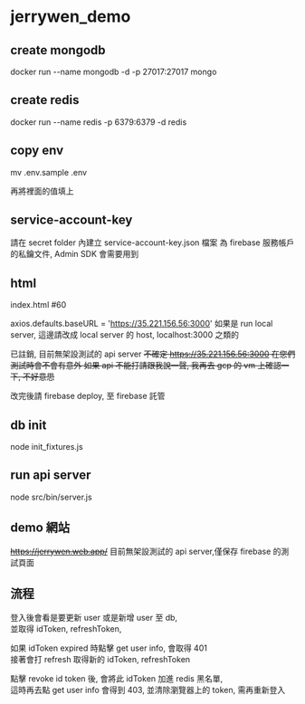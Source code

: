 # jerrywen_demo

## create mongodb
docker run --name mongodb -d -p 27017:27017 mongo

## create redis
docker run --name redis -p 6379:6379 -d redis

## copy env
mv .env.sample .env

再將裡面的值填上

## service-account-key
請在 secret folder 內建立 service-account-key.json 檔案
為 firebase 服務帳戶的私鑰文件, Admin SDK 會需要用到

## html
index.html #60

axios.defaults.baseURL = 'https://35.221.156.56:3000'
如果是 run local server, 這邊請改成 local server 的 host, localhost:3000 之類的

已註銷, 目前無架設測試的 api server
~~不確定 https://35.221.156.56:3000 在您們測試時會不會有意外
如果 api 不能打請跟我說一聲, 我再去 gcp 的 vm 上確認一下, 不好意思~~


改完後請 firebase deploy, 至 firebase 託管

## db init
node init_fixtures.js

## run api server
node src/bin/server.js

## demo 網站
~~https://jerrywen.web.app/~~
目前無架設測試的 api server,僅保存 firebase 的測試頁面

## 流程

登入後會看是要更新 user 或是新增 user 至 db,  
並取得 idToken, refreshToken,

如果 idToken expired 時點擊 get user info, 會取得 401  
接著會打 refresh 取得新的 idToken, refreshToken

點擊 revoke id token 後, 會將此 idToken 加進 redis 黑名單,  
這時再去點 get user info 會得到 403, 並清除瀏覽器上的 token,
需再重新登入
